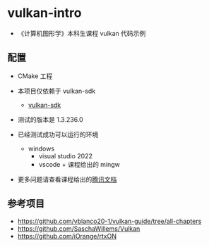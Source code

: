 # vulkan-intro
+ 《计算机图形学》本科生课程 vulkan 代码示例

## 配置
+ CMake 工程
+ 本项目仅依赖于 vulkan-sdk
    + [vulkan-sdk](https://vulkan.lunarg.com/)
+ 测试的版本是 1.3.236.0
+ 已经测试成功可以运行的环境
    + windows
        + visual studio 2022
        + vscode + 课程给出的 mingw

+ 更多问题请查看课程给出的[腾讯文档](https://docs.qq.com/doc/DUlloeFpHeVhaUm1J)

## 参考项目
+ https://github.com/vblanco20-1/vulkan-guide/tree/all-chapters
+ https://github.com/SaschaWillems/Vulkan
+ https://github.com/iOrange/rtxON